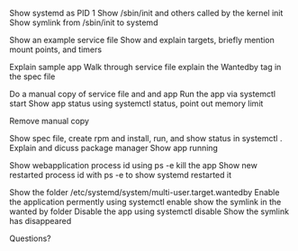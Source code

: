Show systemd as PID 1
Show /sbin/init and others  called by the kernel init
Show symlink from /sbin/init to systemd

Show an example service file
Show and explain targets, briefly mention mount points, and timers

Explain sample app
Walk through service file
explain the Wantedby tag in the spec file

Do a manual copy of service file and and app
Run the app via systemctl start
Show app status using systemctl status, point out memory limit 

Remove manual copy

Show spec file, create rpm and install, run, and show status in systemctl .
Explain and dicuss package manager
Show app running

Show webapplication process id using  ps -e
kill the app
Show new restarted process id with ps -e to show systemd restarted it

Show the folder /etc/systemd/system/multi-user.target.wantedby
Enable the application permently using systemctl enable
show the symlink in the wanted by folder
Disable the app using systemctl disable
Show the symlink has disappeared

Questions?
